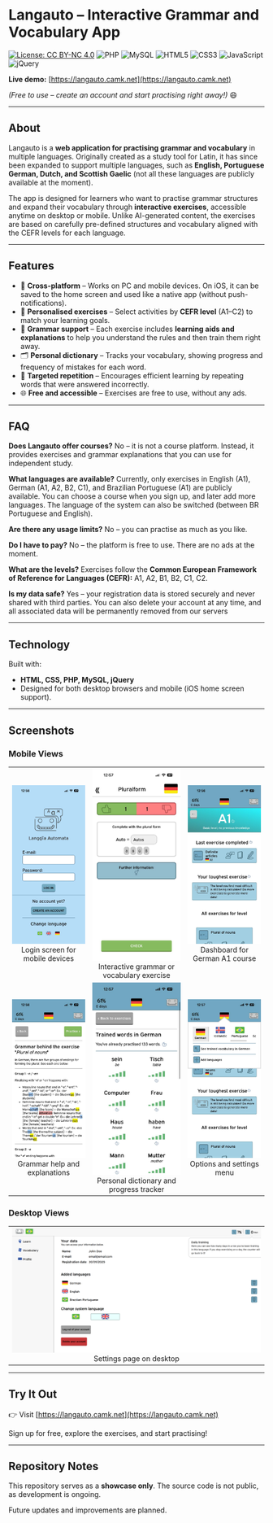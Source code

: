 # Langauto – Interactive Grammar and Vocabulary App

[![License: CC BY-NC 4.0](https://img.shields.io/badge/License-CC%20BY--NC%204.0-lightgrey.svg)](https://creativecommons.org/licenses/by-nc/4.0/)
![PHP](https://img.shields.io/badge/PHP-8.3-777BB4?logo=php&logoColor=white)
![MySQL](https://img.shields.io/badge/MySQL-5.7-4479A1?logo=mysql&logoColor=white)
![HTML5](https://img.shields.io/badge/HTML5-E34F26?logo=html5&logoColor=white)
![CSS3](https://img.shields.io/badge/CSS3-1572B6?logo=css3&logoColor=white)
![JavaScript](https://img.shields.io/badge/JavaScript-F7DF1E?logo=javascript&logoColor=black)
![jQuery](https://img.shields.io/badge/jQuery-0769AD?logo=jquery&logoColor=white)

**Live demo:** [https://langauto.camk.net](https://langauto.camk.net)

*(Free to use – create an account and start practising right away!)* 😄

---

## About

Langauto is a **web application for practising grammar and vocabulary** in multiple languages.
Originally created as a study tool for Latin, it has since been expanded to support multiple languages, such as **English, Portuguese German, Dutch, and Scottish Gaelic** (not all these languages are publicly available at the moment).

The app is designed for learners who want to practise grammar structures and expand their vocabulary through **interactive exercises**, accessible anytime on desktop or mobile. Unlike AI-generated content, the exercises are based on carefully pre-defined structures and vocabulary aligned with the CEFR levels for each language.

---

## Features

* 📱 **Cross-platform** – Works on PC and mobile devices. On iOS, it can be saved to the home screen and used like a native app (without push-notifications).
* 🎯 **Personalised exercises** – Select activities by **CEFR level** (A1–C2) to match your learning goals.
* 📖 **Grammar support** – Each exercise includes **learning aids and explanations** to help you understand the rules and then train them right away.
* 🗂️ **Personal dictionary** – Tracks your vocabulary, showing progress and frequency of mistakes for each word.
* 🔁 **Targeted repetition** – Encourages efficient learning by repeating words that were answered incorrectly.
* 🌐 **Free and accessible** – Exercises are free to use, without any ads.

---

## FAQ

**Does Langauto offer courses?**
No – it is not a course platform. Instead, it provides exercises and grammar explanations that you can use for independent study.

**What languages are available?**
Currently, only exercises in English (A1), German (A1, A2, B2, C1), and Brazilian Portuguese (A1) are publicly available. You can choose a course when you sign up, and later add more languages. The language of the system can also be switched (between BR Portuguese and English).

**Are there any usage limits?**
No – you can practise as much as you like.

**Do I have to pay?**
No – the platform is free to use. There are no ads at the moment.

**What are the levels?**
Exercises follow the **Common European Framework of Reference for Languages (CEFR):** A1, A2, B1, B2, C1, C2.

**Is my data safe?**
Yes – your registration data is stored securely and never shared with third parties. You can also delete your account at any time, and all associated data will be permanently removed from our servers

---

## Technology

Built with:

* **HTML, CSS, PHP, MySQL, jQuery**
* Designed for both desktop browsers and mobile (iOS home screen support).

---

## Screenshots

### Mobile Views

<table>
  <tr>
    <td align="center">
      <img src="img/login_mobile.jpeg" alt="Login Screen" width="200"/><br>
      Login screen for mobile devices
    </td>
    <td align="center">
      <img src="img/exercise_mobile.jpeg" alt="Exercise View" width="200"/><br>
      Interactive grammar or vocabulary exercise
    </td>
    <td align="center">
      <img src="img/german_a1_dashboard_mobile.jpeg" alt="German A1 Dashboard" width="200"/><br>
      Dashboard for German A1 course
    </td>
  </tr>
  <tr>
    <td align="center">
      <img src="img/grammar_mobile.jpeg" alt="Grammar Explanation" width="200"/><br>
      Grammar help and explanations
    </td>
    <td align="center">
      <img src="img/vocabulary_mobile.jpeg" alt="Vocabulary Tracker" width="200"/><br>
      Personal dictionary and progress tracker
    </td>
    <td align="center">
      <img src="img/options_mobile.jpeg" alt="Options Menu" width="200"/><br>
      Options and settings menu
    </td>
  </tr>
</table>

### Desktop Views

<table>
  <tr>
    <td align="center">
      <img src="img/settings_pc.png" alt="Settings Page" width="600"/><br>
      Settings page on desktop
    </td>
  </tr>
</table>

---

## Try It Out

👉 Visit [https://langauto.camk.net](https://langauto.camk.net)

Sign up for free, explore the exercises, and start practising!

---

## Repository Notes

This repository serves as a **showcase only**. The source code is not public, as development is ongoing.

Future updates and improvements are planned.
